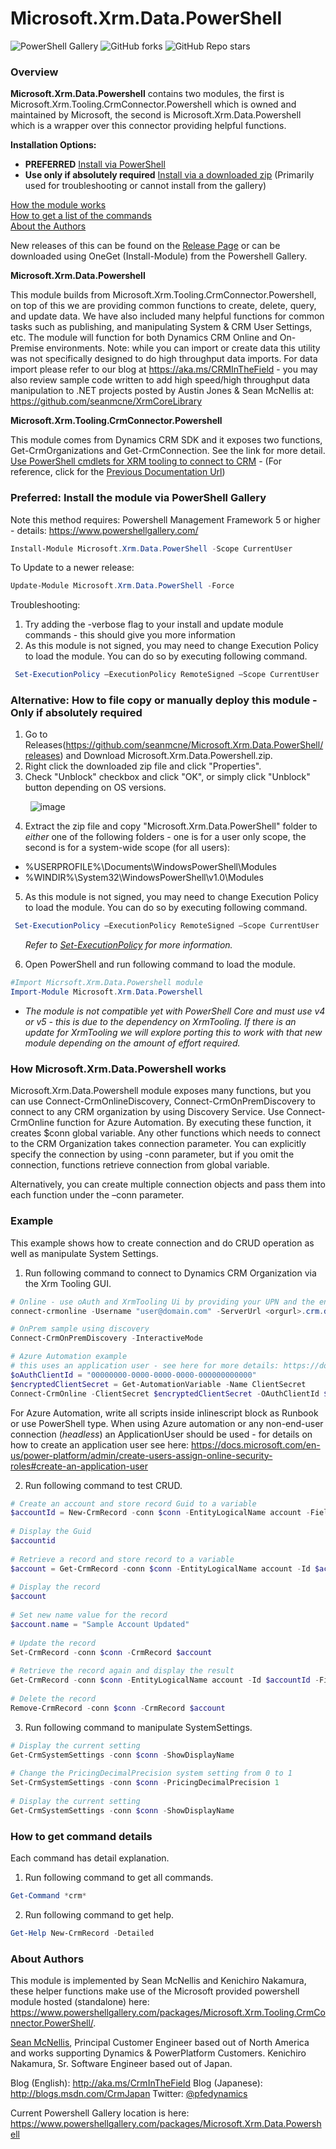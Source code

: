 # Microsoft.Xrm.Data.PowerShell
![PowerShell Gallery](https://img.shields.io/powershellgallery/dt/Microsoft.Xrm.Data.PowerShell) ![GitHub forks](https://img.shields.io/github/forks/seanmcne/Microsoft.Xrm.Data.PowerShell?style=social) ![GitHub Repo stars](https://img.shields.io/github/stars/seanmcne/Microsoft.Xrm.Data.PowerShell?style=social)

### Overview 
**Microsoft.Xrm.Data.Powershell** contains two modules, the first is Microsoft.Xrm.Tooling.CrmConnector.Powershell which is owned and maintained by Microsoft, the second is Microsoft.Xrm.Data.Powershell which is a wrapper over this connector providing helpful functions. 

**Installation Options:**
- **PREFERRED** [Install via PowerShell](/README.md#preferred-install-the-module-via-powershell-gallery) 
- **Use only if absolutely required** [Install via a downloaded zip](/README.md#alternative-how-to-file-copy-or-manually-deploy-this-module) (Primarily used for  troubleshooting or cannot install from the gallery)

[How the module works](/README.md#how-microsoftxrmdatapowershell-works)  
[How to get a list of the commands](/README.md#how-to-get-command-details)  
[About the Authors](/README.md#about-authors)  

New releases of this can be  found on the [Release Page](https://github.com/seanmcne/Microsoft.Xrm.Data.PowerShell/releases) or can be downloaded using OneGet (Install-Module) from the Powershell Gallery. 

**Microsoft.Xrm.Data.Powershell** 

This module builds from Microsoft.Xrm.Tooling.CrmConnector.Powershell, on top of this we are providing common functions to create, delete, query, and update data.  We have also included many helpful functions for common tasks such as publishing, and manipulating System & CRM User Settings, etc. The module will function for both Dynamics CRM Online and On-Premise environments. Note: while you can import or create data this utility was not specifically designed to do high throughput data imports. For data import please refer to our blog at https://aka.ms/CRMInTheField - you may also review sample code written to add high speed/high throughput data manipulation to .NET projects posted by Austin Jones & Sean McNellis at: https://github.com/seanmcne/XrmCoreLibrary

**Microsoft.Xrm.Tooling.CrmConnector.Powershell**

This module comes from Dynamics CRM SDK and it exposes two functions, Get-CrmOrganizations and Get-CrmConnection. See the link for more detail. [Use PowerShell cmdlets for XRM tooling to connect to CRM](https://docs.microsoft.com/en-us/powershell/module/microsoft.xrm.tooling.crmconnector.powershell/?view=pa-ps-latest) - (For reference, click for the [Previous Documentation Url](https://technet.microsoft.com/en-us/library/dn689040.aspx))

### Preferred: Install the module via PowerShell Gallery
Note this method requires: Powershell Management Framework 5 or higher - details: https://www.powershellgallery.com/ 

```Powershell
Install-Module Microsoft.Xrm.Data.PowerShell -Scope CurrentUser
```
To Update to a newer release:
```Powershell
Update-Module Microsoft.Xrm.Data.PowerShell -Force
```

Troubleshooting: 
1. Try adding the -verbose flag to your install and update module commands - this should give you more information
2. As this module is not signed, you may need to change Execution Policy to load the module. You can do so by executing following command.
```PowerShell
 Set-ExecutionPolicy –ExecutionPolicy RemoteSigned –Scope CurrentUser
```

### Alternative: How to file copy or manually deploy this module - Only if absolutely required
1. Go to Releases(https://github.com/seanmcne/Microsoft.Xrm.Data.PowerShell/releases) and Download Microsoft.Xrm.Data.Powershell.zip.
2. Right click the downloaded zip file and click "Properties". 
3. Check "Unblock" checkbox and click "OK", or simply click "Unblock" button depending on OS versions. 

&nbsp;&nbsp;&nbsp;&nbsp;&nbsp;&nbsp;&nbsp;&nbsp;![image](https://user-images.githubusercontent.com/2292260/114417281-14f5d200-9b77-11eb-8d5f-28f3e8795c0f.png)

4. Extract the zip file and copy "Microsoft.Xrm.Data.PowerShell" folder to *either* one of the following folders - one is for a user only scope, the second is for a system-wide scope (for all users): 
  * %USERPROFILE%\Documents\WindowsPowerShell\Modules
  * %WINDIR%\System32\WindowsPowerShell\v1.0\Modules

5. As this module is not signed, you may need to change Execution Policy to load the module. You can do so by executing following command.
```PowerShell
 Set-ExecutionPolicy –ExecutionPolicy RemoteSigned –Scope CurrentUser
```
&nbsp;&nbsp;&nbsp;&nbsp;&nbsp;&nbsp;*Refer to 
[Set-ExecutionPolicy](https://technet.microsoft.com/en-us/library/ee176961.aspx) 
for more information.*

6. Open PowerShell and run following command to load the module.
``` powershell
#Import Micrsoft.Xrm.Data.Powershell module 
Import-Module Microsoft.Xrm.Data.Powershell
```
* *The module is not compatible yet with PowerShell Core and must use v4 or v5 - this is due to the dependency on XrmTooling. If there is an update for XrmTooling we will explore porting this to work with that new module depending on the amount of effort required.*

### How Microsoft.Xrm.Data.Powershell works
Microsoft.Xrm.Data.Powershell module exposes many functions, but you can use Connect-CrmOnlineDiscovery, Connect-CrmOnPremDiscovery to connect to any CRM organization by using Discovery Service. Use Connect-CrmOnline function for Azure Automation. By executing these function, it creates $conn global variable. Any other functions which needs to connect to the CRM Organization takes connection parameter. You can explicitly specify the connection by using -conn parameter, but if you omit the connection, functions retrieve connection from global variable.

Alternatively, you can create multiple connection objects and pass them into each function under the –conn parameter.

### Example
This example shows how to create connection and do CRUD operation as well as manipulate System Settings.
1. Run following command to connect to Dynamics CRM Organization via  the Xrm Tooling GUI.
```PowerShell
# Online - use oAuth and XrmTooling Ui by providing your UPN and the enviroment url
connect-crmonline -Username "user@domain.com" -ServerUrl <orgurl>.crm.dynamics.com

# OnPrem sample using discovery
Connect-CrmOnPremDiscovery -InteractiveMode

# Azure Automation example
# this uses an application user - see here for more details: https://docs.microsoft.com/en-us/power-platform/admin/create-users-assign-online-security-roles#create-an-application-user
$oAuthClientId = "00000000-0000-0000-0000-000000000000"
$encryptedClientSecret = Get-AutomationVariable -Name ClientSecret
Connect-CrmOnline -ClientSecret $encryptedClientSecret -OAuthClientId $oAuthClientId -ServerUrl "https://<org>.crm.dynamics.com"
```
For Azure Automation, write all scripts inside inlinescript block as Runbook or use PowerShell type.  When using Azure automation or any non-end-user connection (*headless*) an ApplicationUser should be used - for details on how to create an application user see here: https://docs.microsoft.com/en-us/power-platform/admin/create-users-assign-online-security-roles#create-an-application-user

2. Run following command to test CRUD.
```PowerShell
# Create an account and store record Guid to a variable 
$accountId = New-CrmRecord -conn $conn -EntityLogicalName account -Fields @{"name"="Sample Account";"telephone1"="555-5555"} 
 
# Display the Guid 
$accountid 
 
# Retrieve a record and store record to a variable 
$account = Get-CrmRecord -conn $conn -EntityLogicalName account -Id $accountId -Fields name,telephone1 
 
# Display the record 
$account 
 
# Set new name value for the record 
$account.name = "Sample Account Updated" 
 
# Update the record 
Set-CrmRecord -conn $conn -CrmRecord $account 
 
# Retrieve the record again and display the result 
Get-CrmRecord -conn $conn -EntityLogicalName account -Id $accountId -Fields name 
 
# Delete the record 
Remove-CrmRecord -conn $conn -CrmRecord $account
```
3. Run following command to manipulate SystemSettings.
```PowerShell
# Display the current setting 
Get-CrmSystemSettings -conn $conn -ShowDisplayName 
 
# Change the PricingDecimalPrecision system setting from 0 to 1 
Set-CrmSystemSettings -conn $conn -PricingDecimalPrecision 1 
 
# Display the current setting 
Get-CrmSystemSettings -conn $conn -ShowDisplayName
```
### How to get command details
Each command has detail explanation.
1. Run following command to get all commands.
```PowerShell
Get-Command *crm*
```
2. Run following command to get help.
```PowerShell
Get-Help New-CrmRecord -Detailed
```
### About Authors
This module is implemented by Sean McNellis and Kenichiro Nakamura, these helper functions make use of the Microsoft provided powershell module hosted (standalone) here: https://www.powershellgallery.com/packages/Microsoft.Xrm.Tooling.CrmConnector.PowerShell/. 

<a href="https://twitter.com/seanmcne" target="_blank">Sean McNellis</a>, Principal Customer Engineer based out of North America and works supporting Dynamics & PowerPlatform Customers.
Kenichiro Nakamura, Sr. Software Engineer based out of Japan.

Blog (English): <a href="http://aka.ms/CrmInTheField" target="_blank">http://aka.ms/CrmInTheField</a>
Blog (Japanese): <a href="http://blogs.msdn.com/CrmJapan" target="_blank">http://blogs.msdn.com/CrmJapan</a>
Twitter: [@pfedynamics](https://twitter.com/pfedynamics)

Current Powershell Gallery location is here: https://www.powershellgallery.com/packages/Microsoft.Xrm.Data.Powershell
